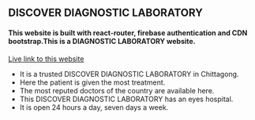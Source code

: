 ## DISCOVER DIAGNOSTIC LABORATORY 


#### This website is built with react-router, firebase authentication and CDN bootstrap.This is a DIAGNOSTIC LABORATORY website.

[Live link to this website](https://discover-diagnostic-lab.web.app/ "DISCOVER DIAGNOSTIC LABORATORY")

- It is a trusted DISCOVER DIAGNOSTIC LABORATORY in Chittagong.
- Here the patient is given the most treatment.
- The most reputed doctors of the country are available here.
- This DISCOVER DIAGNOSTIC LABORATORY has an eyes hospital.
- It is open 24 hours a day, seven days a week.
